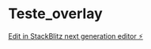 # Teste_overlay

[Edit in StackBlitz next generation editor ⚡️](https://stackblitz.com/~/github.com/Onjospiat/Teste_overlay)